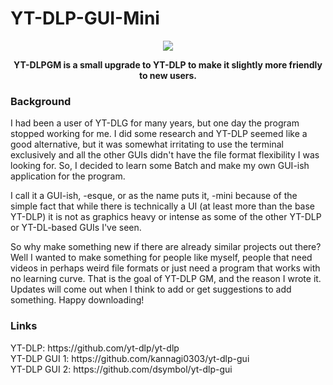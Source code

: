 # YT-DLP-GUI-Mini

<p align="center"> <a href="https://github.com/JaeHale/YT-DLP-GUI-Mini#readme">
  <img src= "https://user-images.githubusercontent.com/122903434/225764505-2413e9d6-c8ee-4125-8961-ff4917ac3927.png" >
</p> </a>

<p align="center"><b>
  YT-DLPGM is a small upgrade to YT-DLP to make it slightly more friendly to new users.
</p></b>

### Background

<p align="left">
  I had been a user of YT-DLG for many years, but one day the program stopped working for me. I did some research and YT-DLP seemed like a good alternative, but it was   somewhat irritating to use the terminal exclusively and all the other GUIs didn't have the file format flexibility I was looking for. So, I decided to learn some Batch and make my own GUI-ish application for the program.
</p>

<p align="left">
  I call it a GUI-ish, -esque, or as the name puts it, -mini because of the simple fact that while there is technically a UI (at least more than the base YT-DLP) it is not as graphics heavy or intense as some of the other YT-DLP or YT-DL-based GUIs I've seen.
</p>

<p align="left">
  So why make something new if there are already similar projects out there? Well I wanted to make something for people like myself, people that need videos in perhaps weird file formats or just need a program that works with no learning curve. That is the goal of YT-DLP GM, and the reason I wrote it. Updates will come out when I think to add or get suggestions to add something. Happy downloading!
</p>

### Links
<p align="left">
YT-DLP: https://github.com/yt-dlp/yt-dlp <br>
YT-DLP GUI 1: https://github.com/kannagi0303/yt-dlp-gui <br>
YT-DLP GUI 2: https://github.com/dsymbol/yt-dlp-gui <br>
</p>
